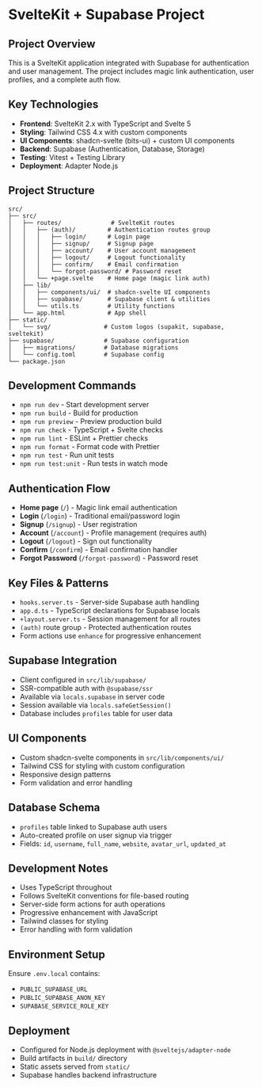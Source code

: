 # SvelteKit + Supabase Project

## Project Overview
This is a SvelteKit application integrated with Supabase for authentication and user management. The project includes magic link authentication, user profiles, and a complete auth flow.

## Key Technologies
- **Frontend**: SvelteKit 2.x with TypeScript and Svelte 5
- **Styling**: Tailwind CSS 4.x with custom components
- **UI Components**: shadcn-svelte (bits-ui) + custom UI components
- **Backend**: Supabase (Authentication, Database, Storage)
- **Testing**: Vitest + Testing Library
- **Deployment**: Adapter Node.js

## Project Structure
```
src/
├── src/
│   ├── routes/              # SvelteKit routes
│   │   ├── (auth)/         # Authentication routes group
│   │   │   ├── login/      # Login page
│   │   │   ├── signup/     # Signup page  
│   │   │   ├── account/    # User account management
│   │   │   ├── logout/     # Logout functionality
│   │   │   ├── confirm/    # Email confirmation
│   │   │   └── forgot-password/ # Password reset
│   │   └── +page.svelte    # Home page (magic link auth)
│   ├── lib/
│   │   ├── components/ui/  # shadcn-svelte UI components
│   │   ├── supabase/       # Supabase client & utilities
│   │   └── utils.ts        # Utility functions
│   └── app.html            # App shell
├── static/
│   └── svg/               # Custom logos (supakit, supabase, sveltekit)
├── supabase/              # Supabase configuration
│   ├── migrations/        # Database migrations
│   └── config.toml        # Supabase config
└── package.json
```

## Development Commands
- `npm run dev` - Start development server
- `npm run build` - Build for production  
- `npm run preview` - Preview production build
- `npm run check` - TypeScript + Svelte checks
- `npm run lint` - ESLint + Prettier checks
- `npm run format` - Format code with Prettier
- `npm run test` - Run unit tests
- `npm run test:unit` - Run tests in watch mode

## Authentication Flow
- **Home page** (`/`) - Magic link email authentication
- **Login** (`/login`) - Traditional email/password login
- **Signup** (`/signup`) - User registration
- **Account** (`/account`) - Profile management (requires auth)
- **Logout** (`/logout`) - Sign out functionality
- **Confirm** (`/confirm`) - Email confirmation handler
- **Forgot Password** (`/forgot-password`) - Password reset

## Key Files & Patterns
- `hooks.server.ts` - Server-side Supabase auth handling
- `app.d.ts` - TypeScript declarations for Supabase locals
- `+layout.server.ts` - Session management for all routes
- `(auth)` route group - Protected authentication routes
- Form actions use `enhance` for progressive enhancement

## Supabase Integration
- Client configured in `src/lib/supabase/`
- SSR-compatible auth with `@supabase/ssr`
- Available via `locals.supabase` in server code
- Session available via `locals.safeGetSession()`
- Database includes `profiles` table for user data

## UI Components
- Custom shadcn-svelte components in `src/lib/components/ui/`
- Tailwind CSS for styling with custom configuration
- Responsive design patterns
- Form validation and error handling

## Database Schema
- `profiles` table linked to Supabase auth users
- Auto-created profile on user signup via trigger
- Fields: `id`, `username`, `full_name`, `website`, `avatar_url`, `updated_at`

## Development Notes
- Uses TypeScript throughout
- Follows SvelteKit conventions for file-based routing
- Server-side form actions for auth operations
- Progressive enhancement with JavaScript
- Tailwind classes for styling
- Error handling with form validation

## Environment Setup
Ensure `.env.local` contains:
- `PUBLIC_SUPABASE_URL`
- `PUBLIC_SUPABASE_ANON_KEY`
- `SUPABASE_SERVICE_ROLE_KEY`

## Deployment
- Configured for Node.js deployment with `@sveltejs/adapter-node`
- Build artifacts in `build/` directory
- Static assets served from `static/`
- Supabase handles backend infrastructure